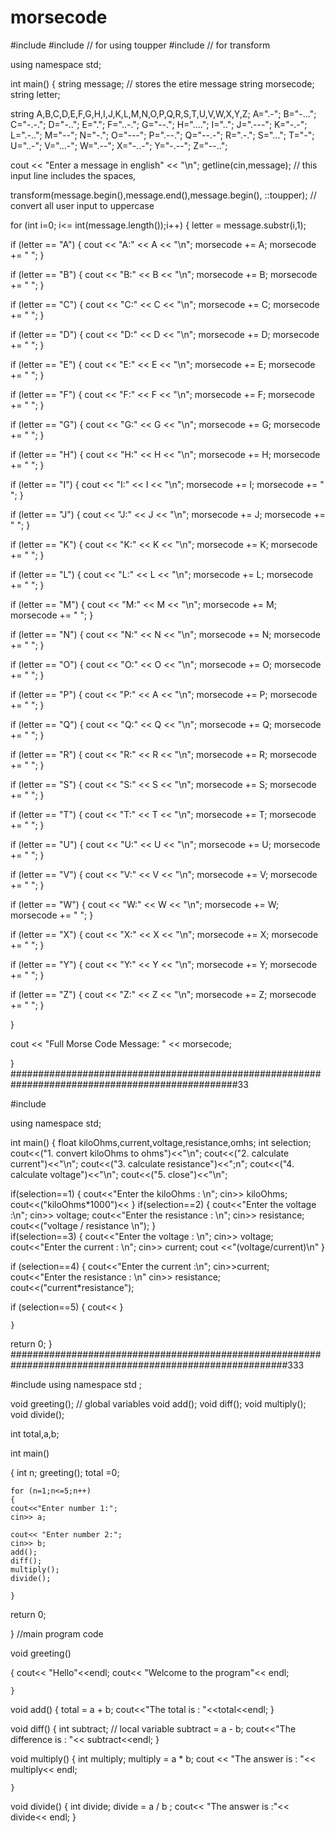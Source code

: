 # morsecode
#include <iostream>
#include <cctype> // for using toupper
#include <algorithm> // for transform

using namespace std;

int main()
{
	string message; // stores the etire message
	string morsecode;
	string letter;
	
string A,B,C,D,E,F,G,H,I,J,K,L,M,N,O,P,Q,R,S,T,U,V,W,X,Y,Z;
A=".-";
B="-...";
C="-.-.";
D="-..";
E=".";
F="..-.";
G="--.";
H="....";
I="..";
J=".---";
K="-.-";
L=".-..";
M="--";
N="-.";
O="---";
P=".--.";
Q="--.-";
R=".-.";
S="...";
T="-";
U="..-";
V="...-";
W=".--";
X="-..-";
Y="-.--";
Z="--..";

cout << "Enter a message in english" << "\n";
getline(cin,message);  // this input line includes the spaces,

transform(message.begin(),message.end(),message.begin(),
			::toupper); // convert all user input to uppercase
			
for (int i=0; i<= int(message.length());i++)
{
	letter = message.substr(i,1);
	
if (letter == "A")
	{
		cout << "A:" << A << "\n";
		morsecode += A;
		morsecode += "  ";
	}
	
if (letter == "B")
	{
		cout << "B:" << B << "\n";
		morsecode += B;
		morsecode += "  ";
	}

if (letter == "C")
	{
		cout << "C:" << C << "\n";
		morsecode += C;
		morsecode += "  ";
	}		

if (letter == "D")
	{
		cout << "D:" << D << "\n";
		morsecode += D;
		morsecode += "  ";
	}
		
if (letter == "E")
	{
		cout << "E:" << E << "\n";
		morsecode += E;
		morsecode += "  ";
	}

if (letter == "F")
	{
		cout << "F:" << F << "\n";
		morsecode += F;
		morsecode += "  ";
	}
	
if (letter == "G")
	{
		cout << "G:" << G << "\n";
		morsecode += G;
		morsecode += "  ";
	}	
	
if (letter == "H")
	{
		cout << "H:" << H << "\n";
		morsecode += H;
		morsecode += "  ";
	}	
	
if (letter == "I")
	{
		cout << "I:" << I << "\n";
		morsecode += I;
		morsecode += "  ";
	}	
	
if (letter == "J")
	{
		cout << "J:" << J << "\n";
		morsecode += J;
		morsecode += "  ";
	}	

if (letter == "K")
	{
		cout << "K:" << K << "\n";
		morsecode += K;
		morsecode += "  ";
	}

if (letter == "L")
	{
		cout << "L:" << L << "\n";
		morsecode += L;
		morsecode += "  ";
	}

if (letter == "M")
	{
		cout << "M:" << M << "\n";
		morsecode += M;
		morsecode += "  ";
	}

if (letter == "N")
	{
		cout << "N:" << N << "\n";
		morsecode += N;
		morsecode += "  ";
	}

if (letter == "O")
	{
		cout << "O:" << O << "\n";
		morsecode += O;
		morsecode += "  ";
	}

if (letter == "P")
	{
		cout << "P:" << A << "\n";
		morsecode += P;
		morsecode += "  ";
	}

if (letter == "Q")
	{
		cout << "Q:" << Q << "\n";
		morsecode += Q;
		morsecode += "  ";
	}

if (letter == "R")
	{
		cout << "R:" << R << "\n";
		morsecode += R;
		morsecode += "  ";
	}

if (letter == "S")
	{
		cout << "S:" << S << "\n";
		morsecode += S;
		morsecode += "  ";
	}

if (letter == "T")
	{
		cout << "T:" << T << "\n";
		morsecode += T;
		morsecode += "  ";
	}

if (letter == "U")
	{
		cout << "U:" << U << "\n";
		morsecode += U;
		morsecode += "  ";
	}

if (letter == "V")
	{
		cout << "V:" << V << "\n";
		morsecode += V;
		morsecode += "  ";
	}

if (letter == "W")
	{
		cout << "W:" << W << "\n";
		morsecode += W;
		morsecode += "  ";
	}

if (letter == "X")
	{
		cout << "X:" << X << "\n";
		morsecode += X;
		morsecode += "  ";
	}

if (letter == "Y")
	{
		cout << "Y:" << Y << "\n";
		morsecode += Y;
		morsecode += "  ";
	}

if (letter == "Z")
	{
		cout << "Z:" << Z << "\n";
		morsecode += Z;
		morsecode += "   ";
	}



}

cout << "Full Morse Code Message: " << morsecode;



}
#################################################################################################33


#include <iostream>

using namespace std;

int main()
{
float kiloOhms,current,voltage,resistance,omhs; 
int selection;
 cout<<("1. convert kiloOhms to ohms")<<"\n";
 cout<<("2. calculate current")<<"\n";
 cout<<("3. calculate resistance")<<"\;n";
 cout<<("4. calculate voltage")<<"\n";
 cout<<("5. close")<<"\n";
 
if(selection==1)
{
	cout<<"Enter the kiloOhms : \n";
	cin>> kiloOhms;
	cout<<("kiloOhms*1000")<<
	} 
if(selection==2)
{
	cout<<"Enter the voltage :\n";
	cin>> voltage;
	cout<<"Enter the resistance : \n";
	cin>> resistance;
	cout<<("voltage / resistance \n");
	}	
if(selection==3)
{
	cout<<"Enter the voltage : \n";
	cin>> voltage;
	cout<<"Enter the current : \n";
	cin>> current;
	cout <<"(voltage/current)\n"
	} 
	
if (selection==4)
{
	cout<<"Enter the current :\n";
	cin>>current;
	cout<<"Enter the resistance : \n"
	cin>> resistance;
	cout<<("current*resistance");
	
if (selection==5)
{
	cout<<
	}	
	
	}	


return 0;
}
##########################################################################################################333

#include <iostream>
using namespace std ;

void greeting(); // global variables
void add();
void diff();
void multiply();
void divide();

int total,a,b;

int main()

{
	int n;
	greeting();
	total =0;
	
	
	for (n=1;n<=5;n++)
	{
	cout<<"Enter number 1:";
	cin>> a;
	
	cout<< "Enter number 2:";
	cin>> b;
	add();
	diff();
	multiply();
	divide();
	
	}

return 0;

}  //main program code

void greeting()

{
	cout<< "Hello"<<endl;
	cout<< "Welcome to the program"<< endl;
	
	}
	
void add()
{
	total = a + b;
	cout<<"The total is : "<<total<<endl;
	}	
	
void diff()
{
	int subtract; // local variable
	subtract = a - b;
	cout<<"The difference is : "<< subtract<<endl;
	}	
	
void multiply()
{
	int multiply;
	multiply = a * b;
	cout << "The answer is : "<< multiply<< endl;
	
	}
	
void divide()
{
	int divide;
	divide = a / b ;
	cout<< "The answer is :"<< divide<< endl;
	}	

